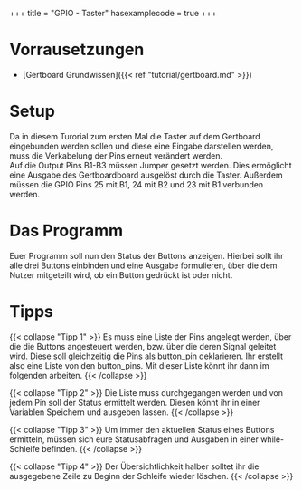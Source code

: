 +++
title = "GPIO - Taster"
hasexamplecode = true
+++

# Vorrausetzungen

* [Gertboard Grundwissen]({{< ref "tutorial/gertboard.md" >}})

# Setup

Da in diesem Turorial zum ersten Mal die Taster auf dem Gertboard eingebunden
werden sollen und diese eine Eingabe darstellen werden, muss die Verkabelung
der Pins erneut verändert werden.  
Auf die Output Pins B1-B3 müssen Jumper gesetzt werden. Dies ermöglicht eine
Ausgabe des Gertboardboard ausgelöst durch die Taster. Außerdem müssen die GPIO
Pins 25 mit B1, 24 mit B2 und 23 mit B1 verbunden werden.

# Das Programm

Euer Programm soll nun den Status der Buttons anzeigen. Hierbei sollt ihr alle
drei Buttons einbinden und eine Ausgabe formulieren, über die dem Nutzer
mitgeteilt wird, ob ein Button gedrückt ist oder nicht.

# Tipps

{{< collapse "Tipp 1" >}}
Es muss eine Liste der Pins angelegt werden, über die die Buttons angesteuert werden, bzw. über die deren Signal geleitet wird. Diese soll gleichzeitig die Pins als button_pin deklarieren. Ihr erstellt also eine Liste von den button_pins. Mit dieser Liste könnt ihr dann im folgenden arbeiten.
{{< /collapse >}}

{{< collapse "Tipp 2" >}}
Die Liste muss durchgegangen werden und von jedem Pin soll der Status ermittelt werden. Diesen könnt ihr in einer Variablen Speichern und ausgeben lassen.
{{< /collapse >}}

{{< collapse "Tipp 3" >}}
Um immer den aktuellen Status eines Buttons ermitteln, müssen sich eure Statusabfragen und Ausgaben in einer while-Schleife befinden.
{{< /collapse >}}

{{< collapse "Tipp 4" >}}
Der Übersichtlichkeit halber solltet ihr die ausgegebene Zeile zu Beginn der Schleife wieder löschen.
{{< /collapse >}}
